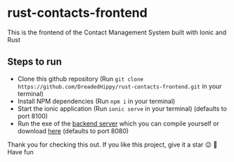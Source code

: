 # rust-contacts-frontend
This is the frontend of the Contact Management System built with Ionic and Rust

## Steps to run
- Clone this github repository (Run `git clone https://github.com/DreadedHippy/rust-contacts-frontend.git` in your terminal)
- Install NPM dependencies (Run `npm i` in your terminal)
- Start the ionic application (Run `ionic serve` in your terminal) (defaults to port 8100)
- Run the exe of the [backend server](https://github.com/DreadedHippy/rust-contacts-backend) which you can compile yourself or download [here](https://github.com/DreadedHippy/rust-contacts-backend/tree/master) (defaults to port 8080)

Thank you for checking this out. If you like this project, give it a star 😉 💫Have fun
